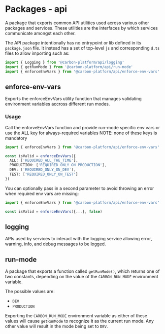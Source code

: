 # Packages - api

A package that exports common API utilities used across various other packages and services. These
utilities are the interfaces by which services communicate amongst each other.

The API package intentionally has no entrypoint or lib defined in its `package.json` file. It
instead has a set of top-level `js` and corresponding `d.ts` files to allow importing such as:

```ts
import { Logging } from '@carbon-platform/api/logging'
import { getRunMode } from '@carbon-platform/api/run-mode'
import { enforceEnvVars } from '@carbon-platform/api/enforce-env-vars'
```

## enforce-env-vars

Exports the enforceEnvVars utility function that manages validating environment variables accross
different run modes.

### Usage

Call the enforveEnvVars function and provide run-mode specific env vars or use the ALL key for
always-required variables NOTE: none of these keys is mandatory

```ts
import { enforceEnvVars } from '@carbon-platform/api/enforce-env-vars'

const isValid = enforceEnvVars({
  ALL: ['REQUIRED_ALL_THE_TIME'],
  PRODUCTION: ['REQUIRED_ONLY_ON_PRODUCTION'],
  DEV: ['REQUIRED_ONLY_ON_DEV'],
  TEST: ['REQUIRED_ONLY_ON_TEST']
})
```

You can optionally pass in a second parameter to avoid throwing an error when required env vars are
missing:

```ts
import { enforceEnvVars } from '@carbon-platform/api/enforce-env-vars'

const isValid = enforceEnvVars({...}, false)
```

## logging

APIs used by services to interact with the logging service allowing error, warning, info, and debug
messages to be logged.

## run-mode

A package that exports a function called `getRunMode()`, which returns one of two constants,
depending on the value of the `CARBON_RUN_MODE` environment variable.

The possible values are:

- `DEV`
- `PRODUCTION`

Exporting the `CARBON_RUN_MODE` environment variable as either of these values will cause
`getRunMode` to recognize it as the current run mode. Any other value will result in the mode being
set to `DEV`.
